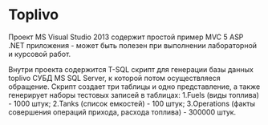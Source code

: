 # Toplivo
Проект MS Visual Studio 2013 содержит простой пример MVC 5 ASP .NET приложения - может быть полезен при выполнении лабораторной и  курсовой работ.

Внутри проекта содержится T-SQL скрипт для генерации базы данных toplivo СУБД MS SQL Server, к которой потом осуществляеся обращение. Скрипт создает три таблицы и одно представление, а также генерирует наборы тестовых записей в таблицах:
1.Fuels (виды топлива) - 1000 штук;
2.Tanks (список емкостей) - 100 штук;
3.Operations (факты совершения операций прихода, расхода топлива) - 300000 штук.


